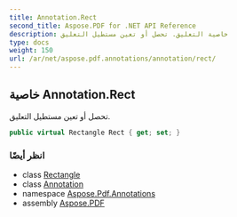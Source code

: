 ```yaml
---
title: Annotation.Rect
second_title: Aspose.PDF for .NET API Reference
description: خاصية التعليق. تحصل أو تعين مستطيل التعليق
type: docs
weight: 150
url: /ar/net/aspose.pdf.annotations/annotation/rect/
---
```

## خاصية Annotation.Rect

تحصل أو تعين مستطيل التعليق.

```csharp
public virtual Rectangle Rect { get; set; }
```

### انظر أيضًا

* class [Rectangle](../../../aspose.pdf/rectangle/)
* class [Annotation](../)
* namespace [Aspose.Pdf.Annotations](../../../aspose.pdf.annotations/)
* assembly [Aspose.PDF](../../../)